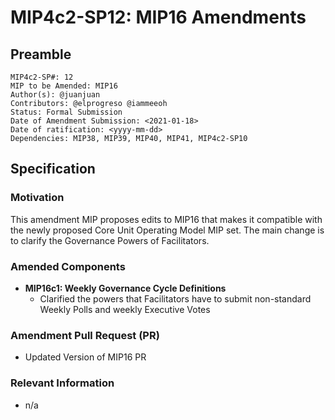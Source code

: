# MIP4c2-SP12: MIP16 Amendments

## Preamble
```
MIP4c2-SP#: 12
MIP to be Amended: MIP16
Author(s): @juanjuan
Contributors: @elprogreso @iammeeoh
Status: Formal Submission
Date of Amendment Submission: <2021-01-18>
Date of ratification: <yyyy-mm-dd>
Dependencies: MIP38, MIP39, MIP40, MIP41, MIP4c2-SP10
```
## Specification

### Motivation

This amendment MIP proposes edits to MIP16 that makes it compatible with the newly proposed Core Unit Operating Model MIP set. The main change is to clarify the Governance Powers of Facilitators.

### Amended Components

- **MIP16c1: Weekly Governance Cycle Definitions**
    - Clarified the powers that Facilitators have to submit non-standard Weekly Polls and weekly Executive Votes

### Amendment Pull Request (PR)
   - Updated Version of MIP16 PR

### Relevant Information
   -  n/a
